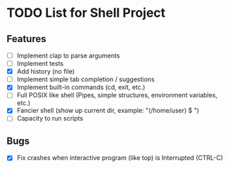 # TODO List for Shell Project

## Features
- [ ] Implement clap to parse arguments
- [ ] Implement tests
- [x] Add history (no file)
- [ ] Implement simple tab completion / suggestions
- [x] Implement built-in commands (cd, exit, etc.)
- [ ] Full POSIX like shell (Pipes, simple structures, environment variables, etc.)
- [x] Fancier shell (show up current dir, example: "(/home/user) $ ")
- [ ] Capacity to run scripts

## Bugs
- [x] Fix crashes when interactive program (like top) is Interrupted (CTRL-C)
